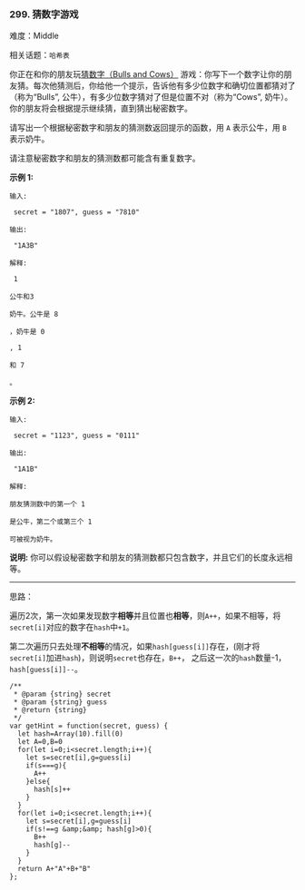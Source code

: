 ### 299. 猜数字游戏

难度：Middle

相关话题：`哈希表`

你正在和你的朋友玩[猜数字（Bulls and Cows）](https://baike.baidu.com/item/%E7%8C%9C%E6%95%B0%E5%AD%97/83200?fromtitle=Bulls+and+Cows&amp;fromid=12003488&amp;fr=aladdin)
游戏：你写下一个数字让你的朋友猜。每次他猜测后，你给他一个提示，告诉他有多少位数字和确切位置都猜对了（称为&ldquo;Bulls&rdquo;, 公牛），有多少位数字猜对了但是位置不对（称为&ldquo;Cows&rdquo;, 奶牛）。你的朋友将会根据提示继续猜，直到猜出秘密数字。



请写出一个根据秘密数字和朋友的猜测数返回提示的函数，用  `A`  表示公牛，用 `B` 表示奶牛。



请注意秘密数字和朋友的猜测数都可能含有重复数字。



**示例 1:** 





```
输入:

 secret = "1807", guess = "7810"

输出:

 "1A3B"

解释:

 1

公牛和3

奶牛。公牛是 8

，奶牛是 0

, 1

和 7

。
```


**示例 2:** 





```
输入:

 secret = "1123", guess = "0111"

输出:

 "1A1B"

解释:

朋友猜测数中的第一个 1

是公牛，第二个或第三个 1

可被视为奶牛。
```


**说明:** 你可以假设秘密数字和朋友的猜测数都只包含数字，并且它们的长度永远相等。




-----

思路：

遍历2次，第一次如果发现数字**相等**并且位置也**相等**，则`A++`，如果不相等，将`secret[i]`对应的数字在`hash`中`+1`。

第二次遍历只去处理**不相等**的情况，如果`hash[guess[i]]`存在，(刚才将`secret[i]`加进`hash`)，则说明`secret`也存在，`B++`，
之后这一次的`hash`数量-1，`hash[guess[i]]--`。


```
/**
 * @param {string} secret
 * @param {string} guess
 * @return {string}
 */
var getHint = function(secret, guess) {
  let hash=Array(10).fill(0)
  let A=0,B=0
  for(let i=0;i<secret.length;i++){
    let s=secret[i],g=guess[i]
    if(s===g){
      A++
    }else{
      hash[s]++
    }
  }
  for(let i=0;i<secret.length;i++){
    let s=secret[i],g=guess[i]
    if(s!==g &amp;&amp; hash[g]>0){
      B++
      hash[g]--
    }
  }
  return A+"A"+B+"B"
};



```

